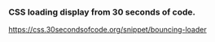 ### CSS loading display from 30 seconds of code.

https://css.30secondsofcode.org/snippet/bouncing-loader